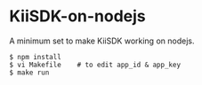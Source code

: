 # KiiSDK-on-nodejs

A minimum set to make KiiSDK working on nodejs.

```
$ npm install
$ vi Makefile    # to edit app_id & app_key
$ make run
```

